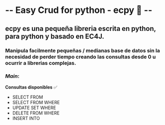 # -- Easy Crud for python - ecpy :snake: --

## ecpy es una pequeña libreria escrita en python, para python y basado en EC4J.

### Manipula facilmente pequeñas / medianas base de datos sin la necesidad de perder tiempo creando las consultas desde 0 u ocurrir a librerias complejas.


### *Main*:

**Consultas disponibles** :white_check_mark:

  - SELECT FROM 
  - SELECT FROM WHERE 
  - UPDATE SET WHERE  
  - DELETE FROM WHERE  
  - INSERT INTO
